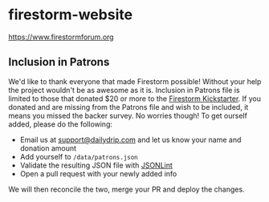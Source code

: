 # firestorm-website
https://www.firestormforum.org

## Inclusion in Patrons

We'd like to thank everyone that made Firestorm possible! Without your help the
project wouldn't be as awesome as it is.  Inclusion in Patrons file is limited
to those that donated $20 or more to the
[Firestorm Kickstarter](kickstarter.com/projects/1003377429/firestorm-an-open-source-forum-in-phoenix-from-eli).
If you donated and are missing from the Patrons file and wish to be included,
it means you missed the backer survey. No worries though! To get ourself added,
please do the following:

* Email us at support@dailydrip.com and let us know your name and donation amount
* Add yourself to `/data/patrons.json`
* Validate the resulting JSON file with [JSONLint](https://jsonlint.com/)
* Open a pull request with your newly added info

We will then reconcile the two, merge your PR and deploy the changes.
